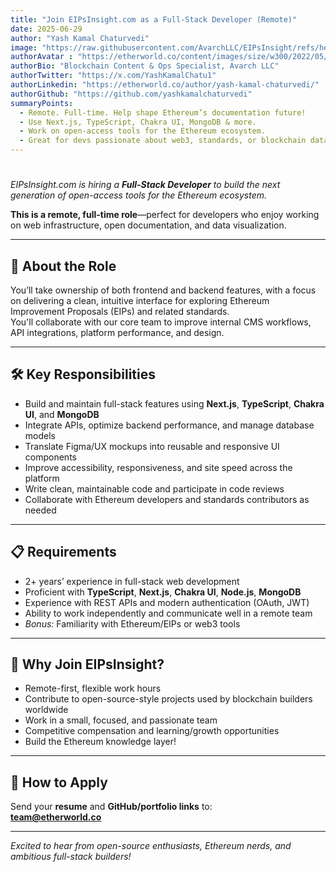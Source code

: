 ```yaml
---
title: "Join EIPsInsight.com as a Full-Stack Developer (Remote)"
date: 2025-06-29
author: "Yash Kamal Chaturvedi"
image: "https://raw.githubusercontent.com/AvarchLLC/EIPsInsight/refs/heads/main/public/hiring-full-stack-developer.png"
authorAvatar : "https://etherworld.co/content/images/size/w300/2022/05/IMG.jpg"
authorBio: "Blockchain Content & Ops Specialist, Avarch LLC"
authorTwitter: "https://x.com/YashKamalChatu1"
authorLinkedin: "https://etherworld.co/author/yash-kamal-chaturvedi/"
authorGithub: "https://github.com/yashkamalchaturvedi"
summaryPoints:
  - Remote. Full-time. Help shape Ethereum’s documentation future!
  - Use Next.js, TypeScript, Chakra UI, MongoDB & more.
  - Work on open-access tools for the Ethereum ecosystem.
  - Great for devs passionate about web3, standards, or blockchain data.
---
```


#

_EIPsInsight.com is hiring a **Full-Stack Developer** to build the next generation of open-access tools for the Ethereum ecosystem._

**This is a remote, full-time role**—perfect for developers who enjoy working on web infrastructure, open documentation, and data visualization.

---

## 🚀 About the Role

You’ll take ownership of both frontend and backend features, with a focus on delivering a clean, intuitive interface for exploring Ethereum Improvement Proposals (EIPs) and related standards.  
You'll collaborate with our core team to improve internal CMS workflows, API integrations, platform performance, and design.

---

## 🛠️ Key Responsibilities

- Build and maintain full-stack features using **Next.js**, **TypeScript**, **Chakra UI**, and **MongoDB**
- Integrate APIs, optimize backend performance, and manage database models
- Translate Figma/UX mockups into reusable and responsive UI components
- Improve accessibility, responsiveness, and site speed across the platform
- Write clean, maintainable code and participate in code reviews
- Collaborate with Ethereum developers and standards contributors as needed

---

## 📋 Requirements

- 2+ years’ experience in full-stack web development
- Proficient with **TypeScript**, **Next.js**, **Chakra UI**, **Node.js**, **MongoDB**
- Experience with REST APIs and modern authentication (OAuth, JWT)
- Ability to work independently and communicate well in a remote team
- _Bonus:_ Familiarity with Ethereum/EIPs or web3 tools

---

## 🌟 Why Join EIPsInsight?

- Remote-first, flexible work hours
- Contribute to open-source-style projects used by blockchain builders worldwide
- Work in a small, focused, and passionate team
- Competitive compensation and learning/growth opportunities
- Build the Ethereum knowledge layer!

---

## 👋 How to Apply

Send your **resume** and **GitHub/portfolio links** to:  
**[team@etherworld.co](mailto:team@etherworld.co)**

---

*Excited to hear from open-source enthusiasts, Ethereum nerds, and ambitious full-stack builders!*

